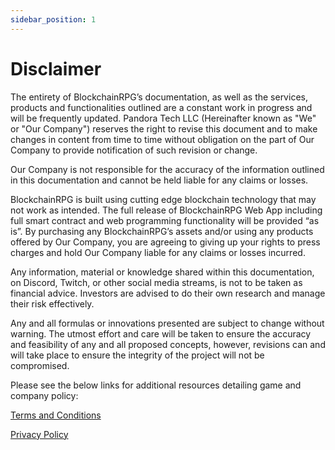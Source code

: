 ```yaml
---
sidebar_position: 1
---
```


# Disclaimer

The entirety of BlockchainRPG’s documentation, as well as the services, products and functionalities outlined are a constant work in progress and will be frequently updated. Pandora Tech LLC (Hereinafter known as "We" or "Our Company") reserves the right to revise this document and to make changes in content from time to time without obligation on the part of Our Company to provide notification of such revision or change.

Our Company is not responsible for the accuracy of the information outlined in this documentation and cannot be held liable for any claims or losses.

BlockchainRPG is built using cutting edge blockchain technology that may not work as intended. The full release of BlockchainRPG Web App including full smart contract and web programming functionality will be provided “as is”. By purchasing any BlockchainRPG’s assets and/or using any products offered by Our Company, you are agreeing to giving up your rights to press charges and hold Our Company liable for any claims or losses incurred.

Any information, material or knowledge shared within this documentation, on Discord, Twitch, or other social media streams, is not to be taken as financial advice. Investors are advised to do their own research and manage their risk effectively.

Any and all formulas or innovations presented are subject to change without warning. The utmost effort and care will be taken to ensure the accuracy and feasibility of any and all proposed concepts, however, revisions can and will take place to ensure the integrity of the project will not be compromised.

Please see the below links for additional resources detailing game and company policy:

[Terms and Conditions](https://terms.blochainrpg.io)

[Privacy Policy](https://privacy.blochainrpg.io)
